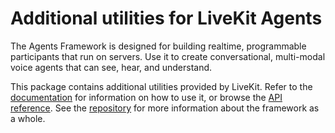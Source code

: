 <!--
SPDX-FileCopyrightText: 2024 LiveKit, Inc.

SPDX-License-Identifier: Apache-2.0
-->
# Additional utilities for LiveKit Agents

The Agents Framework is designed for building realtime, programmable
participants that run on servers. Use it to create conversational, multi-modal
voice agents that can see, hear, and understand.

This package contains additional utilities provided by LiveKit.
Refer to the [documentation](https://docs.livekit.io/agents/overview/) for
information on how to use it, or browse the [API
reference](https://docs.livekit.io/agents-js/modules/plugins_agents_plugin_livekit.html).
See the [repository](https://github.com/livekit/agents-js) for more information
about the framework as a whole.
